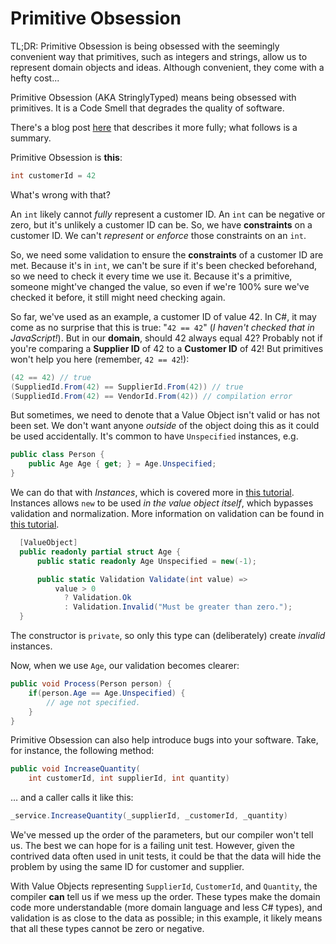 # Primitive Obsession

<tldr>
TL;DR: Primitive Obsession is being obsessed with the seemingly convenient way that primitives, such as integers 
and strings, allow us to represent domain objects and ideas. Although convenient, they come with a hefty cost... 
</tldr>

Primitive Obsession (AKA StringlyTyped) means being obsessed with primitives.  It is a Code Smell that degrades the 
quality of software.

There's a blog post [here](https://dunnhq.com/posts/2021/primitive-obsession/) that describes it more fully;
what follows is a summary.

Primitive Obsession is **this**:

```c#
int customerId = 42
```

What's wrong with that?

An `int` likely cannot *fully* represent a customer ID.  An `int` can be negative or zero, but it's unlikely a customer
ID can be. So, we have **constraints** on a customer ID.  We can't _represent_ or _enforce_ those constraints on an `int`.

So, we need some validation to ensure the **constraints** of a customer ID are met. Because it's in `int`, we can't be
sure if it's been checked beforehand, so we need to check it every time we use it.  Because it's a primitive, 
someone might've changed the value, so even if we're 100% sure we've checked it before, it still might need checking again.

So far, we've used as an example, a customer ID of value 42. In C#, it may come as no surprise that this 
is true: "`42 == 42`" (*I haven't checked that in JavaScript!*). But in our **domain**, should 42 always 
equal 42? Probably not if you're comparing a **Supplier ID** of 42 to a **Customer ID** of 42! But primitives 
won't help you here (remember, `42 == 42`!):

```c#
(42 == 42) // true
(SuppliedId.From(42) == SupplierId.From(42)) // true
(SuppliedId.From(42) == VendorId.From(42)) // compilation error
```

But sometimes, we need to denote that a Value Object isn't valid or has not been set. We don't want anyone _outside_ of the object doing this as it could be used accidentally.  It's common to have `Unspecified` instances, e.g.

```c#
public class Person {
    public Age Age { get; } = Age.Unspecified;
}
```

We can do that with _Instances_, which is covered more in [this tutorial](Specifying-pre-set-values.md).
Instances allows `new` to be used _in the value object itself_, which bypasses validation and normalization. More information on validation can be found in [this tutorial](ValidationTutorial.md). 

```c#
  [ValueObject]
  public readonly partial struct Age {
      public static readonly Age Unspecified = new(-1);

      public static Validation Validate(int value) =>
          value > 0 
            ? Validation.Ok 
            : Validation.Invalid("Must be greater than zero.");
  }
```

The constructor is `private`, so only this type can (deliberately) create _invalid_ instances.

Now, when we use `Age`, our validation becomes clearer:

```c#
public void Process(Person person) {
    if(person.Age == Age.Unspecified) {
        // age not specified.
    }
}
```

Primitive Obsession can also help introduce bugs into your software. Take, for instance, the following method:

```c#
public void IncreaseQuantity(
    int customerId, int supplierId, int quantity) 
```

… and a caller calls it like this:

```C#
_service.IncreaseQuantity(_supplierId, _customerId, _quantity)
```

We've messed up the order of the parameters, but our compiler won't tell us.
The best we can hope for is a failing unit test. 
However, given the contrived data often used in unit tests, it could be that the data will hide the problem by using 
the same ID for customer and supplier.

With Value Objects representing `SupplierId`, `CustomerId`, and `Quantity`, the compiler **can** tell us
if we mess up the order. These types make the domain code more understandable (more domain language and less C#
types), and validation is as close to the data as possible; in this example, it likely means that all these
types cannot be zero or negative.